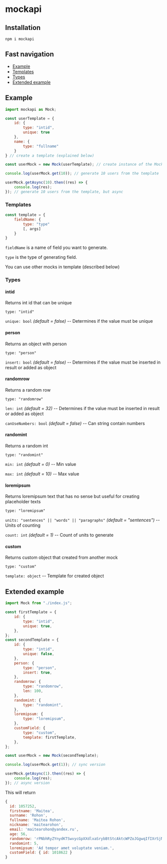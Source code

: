 # mockapi

## Installation

```
npm i mockapi
```

## Fast navigation

-   [Example](#example)
-   [Templates](#templates)
-   [Types](#types)
-   [Extended example](#extended-example)

## Example

```js
import mockapi as Mock;

const userTemplate = {
    id: {
        type: "intid",
        unique: true
    },
    name: {
        type: "fullname"
    }
} // create a template (explained below)

const userMock = new Mock(userTemplate); // create instance of the Mock from the template

console.log(userMock.get(10)); // generate 10 users from the template

userMock.getAsync(10).then((res) => {
	console.log(res);
}); // generate 10 users from the template, but async
```

### Templates

```js
const template = {
    fieldName: {
        type: "type"
        [, args]
    }
}
```

`fieldName` is a name of field you want to generate.

`type` is the type of generating field.

You can use other mocks in template (described below)

### Types

#### intid

Returns int id that can be unique

`type: "intid"`

`unique: bool` _(default = false)_ -- Determines if the value must be unique

#### person

Returns an object with person

`type: "person"`

`insert: bool` _(default = false)_ -- Determines if the value must be inserted in result or added as object

#### randomrow

Returns a random row

`type: "randomrow"`

`len: int` _(default = 32)_ -- Determines if the value must be inserted in result or added as object

`canUseNumbers: bool` _(default = false)_ -- Can string contain numbers

#### randomint

Returns a random int

`type: "randomint"`

`min: int` _(default = 0)_ -- Min value

`max: int` _(default = 10)_ -- Max value

#### loremipsum

Returns loremipsum text that has no sense but useful for creating placeholder texts

`type: "loremipsum"`

`units: "sentences" || "words" || "paragraphs"` _(default = "sentences")_ -- Units of counting

`count: int` _(default = 1)_ -- Count of units to generate

#### custom

Returns custom object that created from another mock

`type: "custom"`

`template: object` -- Template for created object

## Extended example

```js
import Mock from "./index.js";

const firstTemplate = {
    id: {
        type: "intid",
        unique: true,
    },
};
const secondTemplate = {
    id: {
        type: "intid",
        unique: false,
    },
    person: {
        type: "person",
        insert: true,
    },
    randomrow: {
        type: "randomrow",
        len: 100,
    },
    randomint: {
        type: "randomint",
    },
    loremipsum: {
        type: "loremipsum",
    },
    customField: {
        type: "custom",
        template: firstTemplate,
    },
};

const userMock = new Mock(secondTemplate);

console.log(userMock.get(1)); // sync version

userMock.getAsync(1).then((res) => {
    console.log(res);
}); // async version
```

This will return

```js
{
  id: 1057252,
  firstname: 'Maitea',
  surname: 'Rohon',
  fullname: 'Maitea Rohon',
  nickname: 'maitearohon',
  email: 'maitearohon@yandex.ru',
  age: 56,
  randomrow: 'rPNbhRyZYnydKTSwvycGpXXdlxaSrybBtStcAktcWPZoJGgwqIfIXrSjNTkBEbBrfwBWFkIzSVgXVOmxwNbPpepmateiBrLnEVnP',
  randomint: 5,
  loremipsum: 'Ad tempor amet voluptate veniam.',
  customField: { id: 1018622 }
}
```

